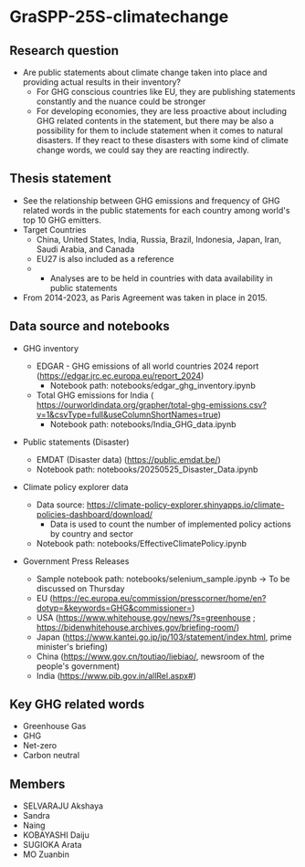 # GraSPP-25S-climatechange
## Research question
- Are public statements about climate change taken into place and providing actual results in their inventory?
  - For GHG conscious countries like EU, they are publishing statements constantly and the nuance could be stronger
  - For developing economies, they are less proactive about including GHG related contents in the statement, but there may be also a possibility for them to include statement when it comes to natural disasters. If they react to these disasters with some kind of climate change words, we could say they are reacting indirectly.

## Thesis statement
- See the relationship between GHG emissions and frequency of GHG related words in the public statements for each country among world's top 10 GHG emitters.
- Target Countries
    - China, United States, India, Russia, Brazil, Indonesia, Japan, Iran, Saudi Arabia, and Canada
    - EU27 is also included as a reference
    - * Analyses are to be held in countries with data availability in public statements
- From 2014-2023, as Paris Agreement was taken in place in 2015.

## Data source and notebooks
- GHG inventory
    - EDGAR - GHG emissions of all world countries 2024 report (https://edgar.jrc.ec.europa.eu/report_2024)
        - Notebook path: notebooks/edgar_ghg_inventory.ipynb
    - Total GHG emissions for India ( https://ourworldindata.org/grapher/total-ghg-emissions.csv?v=1&csvType=full&useColumnShortNames=true)
        - Notebook path: notebooks/India_GHG_data.ipynb

- Public statements (Disaster)
    - EMDAT (Disaster data) (https://public.emdat.be/)
    - Notebook path: notebooks/20250525_Disaster_Data.ipynb

- Climate policy explorer data
    - Data source: https://climate-policy-explorer.shinyapps.io/climate-policies-dashboard/download/
        - Data is used to count the number of implemented policy actions by country and sector
    - Notebook path: notebooks/EffectiveClimatePolicy.ipynb

- Government Press Releases
    - Sample notebook path: notebooks/selenium_sample.ipynb -> To be discussed on Thursday
    - EU (https://ec.europa.eu/commission/presscorner/home/en?dotyp=&keywords=GHG&commissioner=)
    - USA (https://www.whitehouse.gov/news/?s=greenhouse ; https://bidenwhitehouse.archives.gov/briefing-room/)
    - Japan (https://www.kantei.go.jp/jp/103/statement/index.html, prime minister's briefing)
    - China (https://www.gov.cn/toutiao/liebiao/, newsroom of the people's government)
    - India (https://www.pib.gov.in/allRel.aspx#)

## Key GHG related words
- Greenhouse Gas
- GHG
- Net-zero
- Carbon neutral

## Members
- SELVARAJU Akshaya
- Sandra
- Naing
- KOBAYASHI Daiju
- SUGIOKA Arata
- MO Zuanbin
